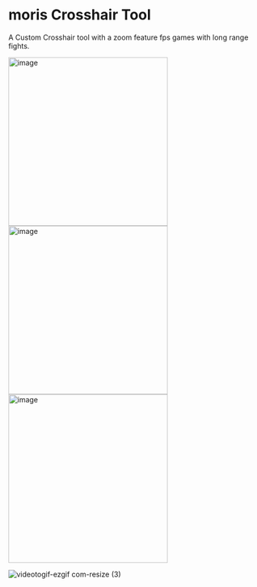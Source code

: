 # moris Crosshair Tool
A Custom Crosshair tool with a zoom feature fps games with long range fights.

<img width="315" height="333" alt="image" src="https://github.com/user-attachments/assets/5acd1edc-ac59-4706-9b01-6706cf173337" />
<img width="315" height="333" alt="image" src="https://github.com/user-attachments/assets/bd2e1e90-226b-4379-bb7c-de5308e663f0" />
<img width="315" height="333" alt="image" src="https://github.com/user-attachments/assets/d4a2d708-0ca0-400f-a310-499e931aae48" />

![videotogif-ezgif com-resize (3)](https://github.com/user-attachments/assets/e64270a2-4f90-4a64-85ef-f42c93e255c9)
